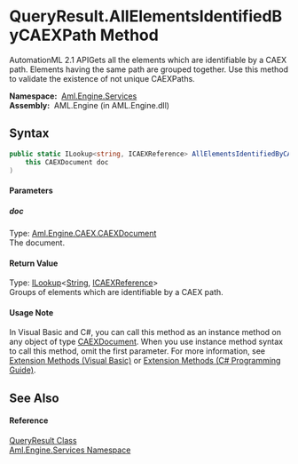QueryResult.AllElementsIdentifiedByCAEXPath Method
==================================================
AutomationML 2.1 APIGets all the elements which are identifiable by a CAEX path. Elements having the same path are grouped together. Use this method to validate the existence of not unique CAEXPaths.

  **Namespace:**  [Aml.Engine.Services][1]  
  **Assembly:**  AML.Engine (in AML.Engine.dll)

Syntax
------

```csharp
public static ILookup<string, ICAEXReference> AllElementsIdentifiedByCAEXPath(
	this CAEXDocument doc
)
```

#### Parameters

##### *doc*
Type: [Aml.Engine.CAEX.CAEXDocument][2]  
The document.

#### Return Value
Type: [ILookup][3]&lt;[String][4], [ICAEXReference][5]>  
 Groups of elements which are identifiable by a CAEX path. 
#### Usage Note
In Visual Basic and C#, you can call this method as an instance method on any object of type [CAEXDocument][2]. When you use instance method syntax to call this method, omit the first parameter. For more information, see [Extension Methods (Visual Basic)][6] or [Extension Methods (C# Programming Guide)][7].

See Also
--------

#### Reference
[QueryResult Class][8]  
[Aml.Engine.Services Namespace][1]  

[1]: ../README.md
[2]: ../../Aml.Engine.CAEX/CAEXDocument/README.md
[3]: https://docs.microsoft.com/dotnet/api/system.linq.ilookup-2
[4]: https://docs.microsoft.com/dotnet/api/system.string
[5]: ../../Aml.Engine.Services.Interfaces/ICAEXReference/README.md
[6]: https://docs.microsoft.com/dotnet/visual-basic/programming-guide/language-features/procedures/extension-methods
[7]: https://docs.microsoft.com/dotnet/csharp/programming-guide/classes-and-structs/extension-methods
[8]: README.md
[9]: https://www.automationml.org
[10]: ../../icons/logoShade.png